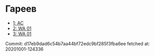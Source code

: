 # Гареев
- [1: AC](1.md)
- [2: WA 01](2.md)
- [3: WA 01](3.md)

Commit: d17eb9dad6c54b7aa44bf72edc9bf285f3fba6ee
 fetched at: 20201001-124336
